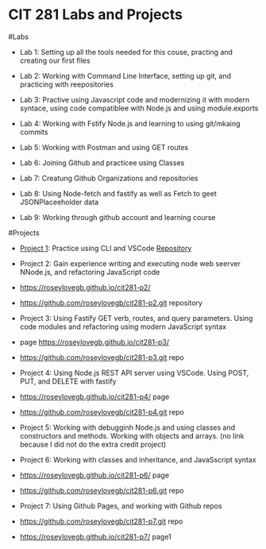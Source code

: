 # CIT 281 Labs and Projects

#Labs

+ Lab 1: Setting up all the tools needed for this couse, practing and creating our first files

+ Lab 2: Working with Command Line Interface, setting up git, and practicing with reepositories

+ Lab 3: Practive using Javascript code and modernizing it with modern syntace, using code compatiblee with Node.js and using module.exports

+ Lab 4: Working with Fstify Node.js and learning to using git/mkaing commits

+ Lab 5: Working with Postman and using GET routes 


+ Lab 6: Joining Github and practicee using Classes

+ Lab 7: Creatung Github Organizations and repositories

+ Lab 8: Using Node-fetch and fastify as well as Fetch to geet JSONPlaceeholder data

+ Lab 9: Working through github account and learning course


#Projects

+ [Project 1](https://roseylovegb.github.io/cit281-p1/): Practice using CLI and VSCode [Repository](https://github.com/roseylovegb/cit281-p1.git)

+ Project 2: Gain experience writing and executing node web seerver NNode.js, and refactoring JavaScript code
+ https://roseylovegb.github.io/cit281-p2/
+ https://github.com/roseylovegb/cit281-p2.git repository

+ Project 3: Using Fastify GET verb, routes, and query parameters. Using code modules and refactoring using modern JavaScript syntax
+  page https://roseylovegb.github.io/cit281-p3/
+  https://github.com/roseylovegb/cit281-p3.git repo


+ Project 4: Using Node.js REST API server using VSCode. Using POST, PUT, and DELETE with fastify
+ https://roseylovegb.github.io/cit281-p4/ page
+ https://github.com/roseylovegb/cit281-p4.git repo

+ Project 5: Working with debugginh Node.js and using classes and constructors and methods. Working with objects and arrays. (no link because I did not do the extra credit project)

+ Project 6: Working with classes and inheritance, and JavaSscript syntax
+ https://roseylovegb.github.io/cit281-p6/ page
+ https://github.com/roseylovegb/cit281-p6.git repo

+ Project 7: Using Github Pages, and working with Github repos
+ https://github.com/roseylovegb/cit281-p7.git repo
+ https://roseylovegb.github.io/cit281-p7/ page1
